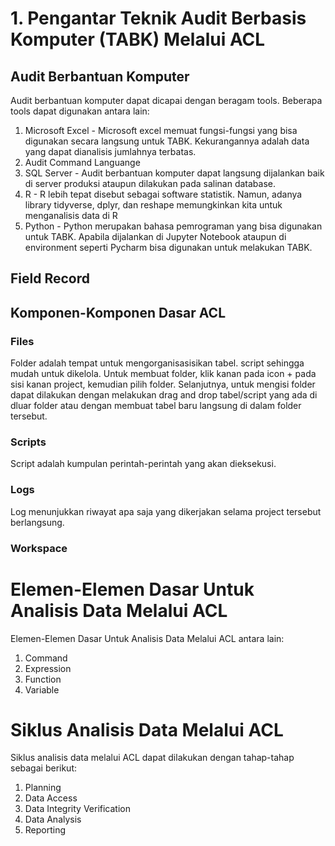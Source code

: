 # 1. Pengantar Teknik Audit Berbasis Komputer (TABK) Melalui ACL

## Audit Berbantuan Komputer

Audit berbantuan komputer dapat dicapai dengan beragam tools. Beberapa tools dapat digunakan antara lain:
1. Microsoft Excel - Microsoft excel memuat fungsi-fungsi yang bisa digunakan secara langsung untuk TABK. Kekurangannya adalah data yang dapat dianalisis jumlahnya terbatas.
2. Audit Command Languange
3. SQL Server - Audit berbantuan komputer dapat langsung dijalankan baik di server produksi ataupun dilakukan pada salinan database.
4. R - R lebih tepat disebut sebagai software statistik. Namun, adanya library tidyverse, dplyr, dan reshape memungkinkan kita untuk menganalisis data di R
5. Python - Python merupakan bahasa pemrograman yang bisa digunakan untuk TABK. Apabila dijalankan di Jupyter Notebook ataupun di environment seperti Pycharm bisa digunakan untuk melakukan TABK. 

## Field Record

## Komponen-Komponen Dasar ACL

### Files
Folder adalah tempat untuk mengorganisasisikan tabel. script sehingga mudah untuk dikelola.
Untuk membuat folder, klik kanan pada icon + pada sisi kanan project, kemudian pilih folder.
Selanjutnya, untuk mengisi folder dapat dilakukan dengan melakukan drag and drop tabel/script yang ada di dluar folder atau dengan membuat tabel baru langsung di dalam folder tersebut.

### Scripts
Script adalah kumpulan perintah-perintah yang akan dieksekusi.

### Logs
Log menunjukkan riwayat apa saja yang dikerjakan selama project tersebut berlangsung.

### Workspace

# Elemen-Elemen Dasar Untuk Analisis Data Melalui ACL
Elemen-Elemen Dasar Untuk Analisis Data Melalui ACL antara lain:
1. Command
2. Expression
3. Function
4. Variable

# Siklus Analisis Data Melalui ACL

Siklus analisis data melalui ACL dapat dilakukan dengan tahap-tahap sebagai berikut:
1. Planning
2. Data Access
3. Data Integrity Verification
4. Data Analysis
5. Reporting

